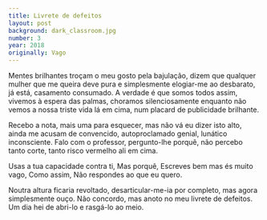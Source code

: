 ```yaml
---
title: Livrete de defeitos
layout: post
background: dark_classroom.jpg
number: 3
year: 2018
originally: Vago
---
```


Mentes brilhantes troçam o meu gosto pela bajulação, dizem que qualquer mulher que me queira deve pura e simplesmente elogiar-me ao desbarato, já está, casamento consumado. A verdade é que somos todos assim, vivemos à espera das palmas, choramos silenciosamente enquanto não vemos a nossa triste vida lá em cima, num placard de publicidade brilhante.

Recebo a nota, mais uma para esquecer, mas não vá eu dizer isto alto, ainda me acusam de convencido, autoproclamado genial, lunático inconsciente. Falo com o professor, pergunto-lhe porquê, não percebo tanto corte, tanto risco vermelho ali em cima.

Usas a tua capacidade contra ti, Mas porquê, Escreves bem mas és muito vago, Como assim, Não respondes ao que eu quero.

Noutra altura ficaria revoltado, desarticular-me-ia por completo, mas agora simplesmente ouço. Não concordo, mas anoto no meu livrete de defeitos. Um dia hei de abri-lo e rasgá-lo ao meio.